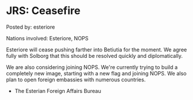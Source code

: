 # JRS: Ceasefire

Posted by: esteriore

Nations involved: Esteriore, NOPS

Esteriore will cease pushing farther into Betiutia for the moment. We agree fully with Solborg that this should be resolved quickly and diplomatically. 

We are also considering joining NOPS. We're currently trying to build a completely new image, starting with a new flag and joining NOPS. We also plan to open foreign embassies with numerous countries.

- The Esterian Foreign Affairs Bureau